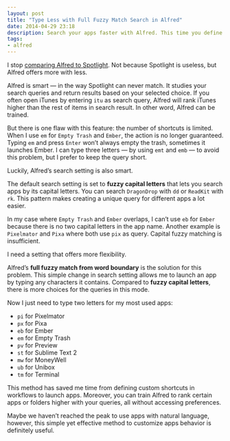 ```yaml
---
layout: post
title: "Type Less with Full Fuzzy Match Search in Alfred"
date: 2014-04-29 23:18
description: Search your apps faster with Alfred. This time you define your own custom shortcuts for each app.
tags:
- alfred
---
```


I stop [comparing Alfred to Spotlight](http://sayzlim.net/alfred-app-vs-spotlight "Alfred App vs Spotlight - Sayz Lim"). Not because Spotlight is useless, but Alfred offers more with less.

<!-- more -->

Alfred is smart — in the way Spotlight can never match. It studies your search queries and return results based on your selected choice. If you often open iTunes by entering `itu` as search query, Alfred  will rank iTunes higher than the rest of items in search result. In other word, Alfred can be trained.

But there is one flaw with this feature: the number of shortcuts is limited. When I use `em` for `Empty Trash` and `Ember`, the action is no longer guaranteed. Typing `em` and press `Enter` won’t always empty the trash, sometimes it launches Ember. I can type three letters — by using `emt` and `emb` —  to avoid this problem, but I prefer to keep the query short. 

Luckily, Alfred’s search setting is also smart.

The default search setting is set to **fuzzy capital letters** that lets you search apps by its capital letters. You can search `DragonDrop` with `dd` or `ReadKit` with `rk`. This pattern makes creating a unique query for different apps a lot easier.

In my case where `Empty Trash` and `Ember` overlaps, I can’t use `eb` for `Ember` because there is no two capital letters in the app name. Another example is `Pixelmator` and `Pixa` where both use `pix` as query. Capital fuzzy matching is insufficient.

I need a setting that offers more flexibility.

Alfred’s **full fuzzy match from word boundary** is the solution for this problem. This simple change in search setting allows me to launch an app by typing any characters it contains. Compared to **fuzzy capital letters**, there is more choices for the queries in this mode.

Now I just need to type two letters for my most used apps:

- `pi` for Pixelmator
- `px` for Pixa
- `eb` for Ember
- `em` for Empty Trash
- `pv` for Preview
- `st` for Sublime Text 2
- `mw` for MoneyWell
- `ub` for Unibox
- `tm` for Terminal

This method has saved me time from defining custom shortcuts in workflows to launch apps.  Moreover, you can train Alfred to rank certain apps or folders higher with your queries, all without accessing preferences.

Maybe we haven’t reached the peak  to use apps with natural language, however, this simple yet effective method to customize apps behavior is definitely useful.